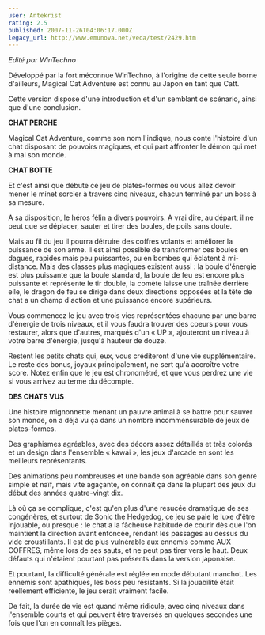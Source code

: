 ```yaml
---
user: Antekrist
rating: 2.5
published: 2007-11-26T04:06:17.000Z
legacy_url: http://www.emunova.net/veda/test/2429.htm
---
```

_Edité par WinTechno_  

  

Développé par la fort méconnue WinTechno, à l'origine de cette seule borne d'ailleurs, Magical Cat Adventure est connu au Japon en tant que Catt.  

Cette version dispose d'une introduction et d'un semblant de scénario, ainsi que d'une conclusion.  

  

**CHAT PERCHE**  

Magical Cat Adventure, comme son nom l'indique, nous conte l'histoire d'un chat disposant de pouvoirs magiques, et qui part affronter le démon qui met à mal son monde.  

  

**CHAT BOTTE**  

Et c'est ainsi que débute ce jeu de plates-formes où vous allez devoir mener le minet sorcier à travers cinq niveaux, chacun terminé par un boss à sa mesure.  

A sa disposition, le héros félin a divers pouvoirs. A vrai dire, au départ, il ne peut que se déplacer, sauter et tirer des boules, de poils sans doute.  

Mais au fil du jeu il pourra détruire des coffres volants et améliorer la puissance de son arme. Il est ainsi possible de transformer ces boules en dagues, rapides mais peu puissantes, ou en bombes qui éclatent à mi-distance. Mais des classes plus magiques existent aussi : la boule d'énergie est plus puissante que la boule standard, la boule de feu est encore plus puissante et représente le tir double, la comète laisse une traînée derrière elle, le dragon de feu se dirige dans deux directions opposées et la tête de chat a un champ d'action et une puissance encore supérieurs.  

Vous commencez le jeu avec trois vies représentées chacune par une barre d'énergie de trois niveaux, et il vous faudra trouver des coeurs pour vous restaurer, alors que d'autres, marqués d'un « UP », ajouteront un niveau à votre barre d'énergie, jusqu'à hauteur de douze.  

Restent les petits chats qui, eux, vous créditeront d'une vie supplémentaire. Le reste des bonus, joyaux principalement, ne sert qu'à accroître votre score. Notez enfin que le jeu est chronométré, et que vous perdrez une vie si vous arrivez au terme du décompte.  

  

**DES CHATS VUS**  

Une histoire mignonnette menant un pauvre animal à se battre pour sauver son monde, on a déjà vu ça dans un nombre incommensurable de jeux de plates-formes.  

Des graphismes agréables, avec des décors assez détaillés et très colorés et un design dans l'ensemble « kawai », les jeux d'arcade en sont les meilleurs représentants.  

Des animations peu nombreuses et une bande son agréable dans son genre simple et naïf, mais vite agaçante, on connaît ça dans la plupart des jeux du début des années quatre-vingt dix.  

Là où ça se complique, c'est qu'en plus d'une resucée dramatique de ses congénères, et surtout de Sonic the Hedgedog, ce jeu se paie le luxe d'être injouable, ou presque : le chat a la fâcheuse habitude de courir dès que l'on maintient la direction avant enfoncée, rendant les passages au dessus du vide croustillants. Il est de plus vulnérable aux ennemis comme AUX COFFRES, même lors de ses sauts, et ne peut pas tirer vers le haut. Deux défauts qui n'étaient pourtant pas présents dans la version japonaise.  

Et pourtant, la difficulté générale est réglée en mode débutant manchot. Les ennemis sont apathiques, les boss peu résistants. Si la jouabilité était réellement efficiente, le jeu serait vraiment facile.  

De fait, la durée de vie est quand même ridicule, avec cinq niveaux dans l'ensemble courts et qui peuvent être traversés en quelques secondes une fois que l'on en connaît les pièges.